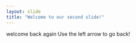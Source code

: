```yaml
---
layout: slide
title: "Welcome to our second slide!"
---
```

welcome back again
Use the left arrow to go back!